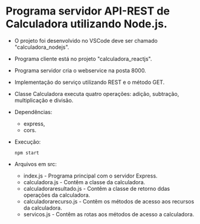 # Programa servidor API-REST de Calculadora utilizando Node.js.

- O projeto foi desenvolvido no VSCode deve ser chamado "calculadora_nodejs".
- Programa cliente está no projeto "calculadora_reactjs".
- Programa servidor cria o webservice na posta 8000.
- Implementação do serviço utilizando REST e o método GET.
- Classe Calculadora executa quatro operações: adição, subtração, multiplicação e divisão.

- Dependências:    
    - express,
    - cors.

- Execução:    
   <pre><code>npm start</code></pre>

- Arquivos em src:
    - index.js - Programa principal com o servidor Express.
    - calculadora.js - Contêm a classe da calculadora.
    - calculadoraresultado.js - Contêm a classe de retorno ddas operações da calculadora.
    - calculadorarecurso.js - Contêm os métodos de acesso aos recursos da calculadora.
    - servicos.js - Contêm as rotas aos métodos de acesso a calculadora.